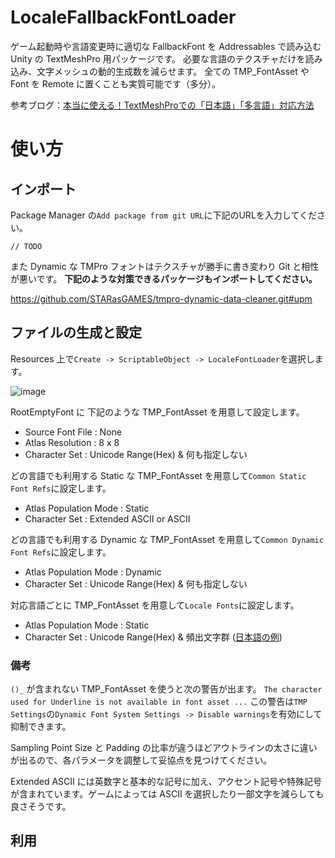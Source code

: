 # LocaleFallbackFontLoader

ゲーム起動時や言語変更時に適切な FallbackFont を Addressables で読み込む Unity の TextMeshPro 用パッケージです。
必要な言語のテクスチャだけを読み込み、文字メッシュの動的生成数を減らせます。
全ての TMP_FontAsset や Font を Remote に置くことも実質可能です（多分）。

参考ブログ：[本当に使える！TextMeshProでの「日本語」「多言語」対応方法](https://blog.kyubuns.dev/entry/2021/02/06/001609)

# 使い方

## インポート

Package Manager の```Add package from git URL```に下記のURLを入力してください。
```
// TODO
```

また Dynamic な TMPro フォントはテクスチャが勝手に書き変わり Git と相性が悪いです。
**下記のような対策できるパッケージもインポートしてください。**

https://github.com/STARasGAMES/tmpro-dynamic-data-cleaner.git#upm

## ファイルの生成と設定

Resources 上で```Create -> ScriptableObject -> LocaleFontLoader```を選択します。

![image](https://github.com/yamara-mh/FallbackFontLoader/assets/39893033/d8e5eea1-b082-45d3-b71f-a1fa0784edad)

RootEmptyFont に 下記のような TMP_FontAsset を用意して設定します。
- Source Font File : None
- Atlas Resolution : 8 x 8
- Character Set : Unicode Range(Hex) & 何も指定しない

どの言語でも利用する Static な TMP_FontAsset を用意して```Common Static Font Refs```に設定します。
- Atlas Population Mode : Static
- Character Set : Extended ASCII or ASCII

どの言語でも利用する Dynamic な TMP_FontAsset を用意して```Common Dynamic Font Refs```に設定します。
- Atlas Population Mode : Dynamic
- Character Set : Unicode Range(Hex) & 何も指定しない

対応言語ごとに TMP_FontAsset を用意して```Locale Fonts```に設定します。
- Atlas Population Mode : Static
- Character Set : Unicode Range(Hex) & 頻出文字群 ([日本語の例](https://gist.github.com/kyubuns/b06b84106a6b6791f6f4b194c98e42fd))

### 備考

```()_``` が含まれない TMP_FontAsset を使うと次の警告が出ます。
```The character used for Underline is not available in font asset ...```
この警告は```TMP Settings```の```Dynamic Font System Settings -> Disable warnings```を有効にして抑制できます。

Sampling Point Size と Padding の比率が違うほどアウトラインの太さに違いが出るので、各パラメータを調整して妥協点を見つけてください。

Extended ASCII には英数字と基本的な記号に加え、アクセント記号や特殊記号が含まれています。ゲームによっては ASCII を選択したり一部文字を減らしても良さそうです。

## 利用



